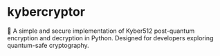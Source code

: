 # kybercryptor
🔐 A simple and secure implementation of Kyber512 post-quantum encryption and decryption in Python. Designed for developers exploring quantum-safe cryptography.
